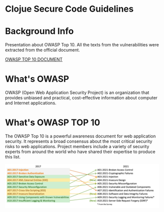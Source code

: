 # Clojue Secure Code Guidelines

# Background Info

Presentation about OWASP Top 10. All the texts from the vulnerabilities were extracted from the official document.

[OWASP TOP 10 DOCUMENT](https://owasp.org/www-project-top-ten/)

# What's OWASP
OWASP (Open Web Application Security Project) is an organization that provides unbiased and practical, cost-effective information about computer and Internet applications.

# What's OWASP TOP 10
The OWASP Top 10 is a powerful awareness document for web application security. It represents a broad consensus about the most critical security risks to web applications. Project members include a variety of security experts from around the world who have shared their expertise to produce this list.

![width:900px](images/top10-2017-vs-2021.png)


